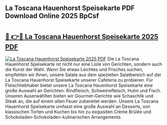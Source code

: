 ## La Toscana Hauenhorst Speisekarte PDF Download Online 2025 BpCsf

# <h2><a href="http://gcc7xwu.nevu.top/?p=La+Toscana+Hauenhorst+Speisekarte">🔗 👉🔴 La Toscana Hauenhorst Speisekarte 2025 PDF</a></h2>

[![La Toscana Hauenhorst Speisekarte 2025 PDF](https://i.imgur.com/dBaPXMq.png)](http://gcc7xwu.nevu.top/?p=La+Toscana+Hauenhorst+Speisekarte)
Die La Toscana Hauenhorst Speisekarte ist nicht nur eine Liste von Gerichten, sondern auch die Kunst der Wahl. Wenn Sie etwas Leichtes und Frisches suchen, empfehlen wir Ihnen, unsere Salate aus dem speziellen Salatbereich auf der La Toscana Hauenhorst Speisekarte unserer Cafeteria zu probieren. Für Fleischliebhaber bietet unsere La Toscana Hauenhorst Speisekarte eine große Auswahl an Gerichten: Rindfleisch, Schweinefleisch, Huhn und Fisch. Unseren Auserwählten bieten wir Gourmet-Gerichte wie Schaschlik und Steak an, die auf einem alten Feuer zubereitet werden. Unsere La Toscana Hauenhorst Speisekarte umfasst eine große Auswahl an Desserts, von klassischen Torten und Kuchen bis hin zu exquisiten Crème Brûlée und Schokoladen-Schokoladen-kulinarischen Arrangements.
